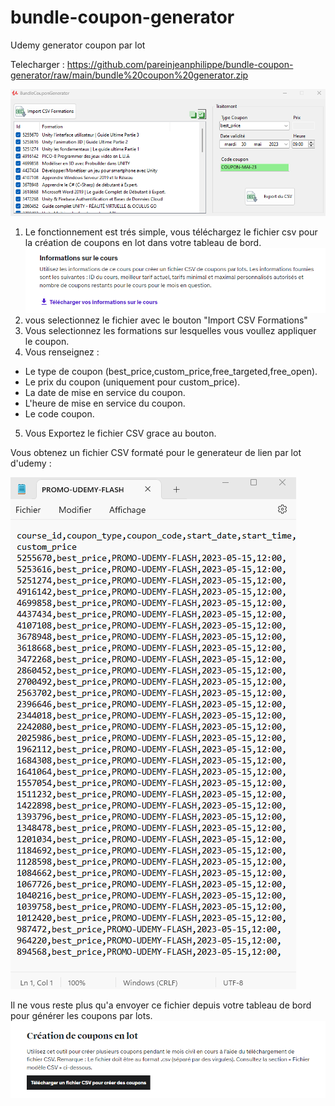 # bundle-coupon-generator
 Udemy generator coupon par lot

Telecharger : https://github.com/pareinjeanphilippe/bundle-coupon-generator/raw/main/bundle%20coupon%20generator.zip

![Preview](https://github.com/pareinjeanphilippe/bundle-coupon-generator/blob/main/BcgCapture.png?raw=true)

1. Le fonctionnement est trés simple, vous téléchargez le fichier csv pour la création de coupons en lot dans votre tableau de bord.
![preview](https://github.com/pareinjeanphilippe/bundle-coupon-generator/blob/main/infos.png?raw=true)
2. vous selectionnez le fichier avec le bouton "Import CSV Formations"
3. Vous selectionnez les formations sur lesquelles vous voullez appliquer le coupon.
4. Vous renseignez :
* Le type de coupon (best_price,custom_price,free_targeted,free_open).
* Le prix du coupon (uniquement pour custom_price).
* La date de mise en service du coupon.
* L'heure de mise en service du coupon.
* Le code coupon.
5. Vous Exportez le fichier CSV grace au bouton.

Vous obtenez un fichier CSV formaté pour le generateur de lien par lot d'udemy :

![preview](https://github.com/pareinjeanphilippe/bundle-coupon-generator/blob/main/CsvExport.png?raw=true)

Il ne vous reste plus qu'a envoyer ce fichier depuis votre tableau de bord pour générer les coupons par lots.
![preview](https://github.com/pareinjeanphilippe/bundle-coupon-generator/blob/main/CSV%20eligible.png?raw=true)
